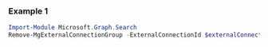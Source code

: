 ### Example 1
``` powershell
Import-Module Microsoft.Graph.Search
Remove-MgExternalConnectionGroup -ExternalConnectionId $externalConnectionId -ExternalGroupId $externalGroupId
```
